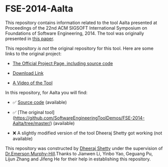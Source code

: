 # FSE-2014-Aalta
This repository contains information related to the tool Aalta presented at Proceedings of the 22nd ACM SIGSOFT International Symposium on Foundations of Software Engineering, 2014. The tool was originally presented in [this paper](http://dl.acm.org/citation.cfm?id=2661669).

This repository _is not_ the original repository for this tool. Here are some links to the original project:

* [The Official Project Page, including source code](http://lab205.org/aalta/)

* [Download Link](http://lab205.org/aalta/data/Aalta_v2.0.zip)

* [A Video of the Tool](http://lab205.org/aalta/data/aalta.mpg)

In this repository, for Aalta you will find:

* :white_check_mark: [Source code](https://github.com/SoftwareEngineeringToolDemos/FSE-2014-Aalta/tree/master/) (available)

* :white_check_mark: [The original tool] (https://github.com/SoftwareEngineeringToolDemos/FSE-2014-Aalta/tree/master/) (available)

* :x: A slightly modified version of the tool Dheeraj Shetty got working (not available)

This repository was constructed by [Dheeraj Shetty](https://github.com/DheerajSShetty) under the supervision of [Dr.Emerson Murphy-Hill](https://github.com/CaptainEmerson).Thanks to Jianwen Li, Yinbo Yao, Geguang Pu, Lijun Zhang and Jifeng He for their help in establishing this repository.
